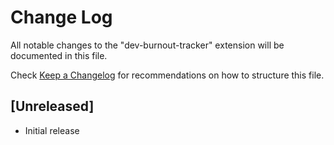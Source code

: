 # Change Log

All notable changes to the "dev-burnout-tracker" extension will be documented in this file.

Check [Keep a Changelog](http://keepachangelog.com/) for recommendations on how to structure this file.

## [Unreleased]

- Initial release